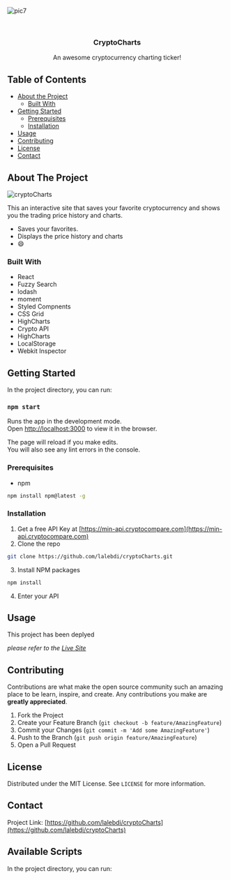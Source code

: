 <!-- PROJECT LOGO -->
![pic7](https://user-images.githubusercontent.com/67381036/95082775-91e85080-06e9-11eb-81af-651b550d988b.jpg)

<br />
<p align="center">
  

  <h3 align="center">CryptoCharts</h3>

  <p align="center">
    An awesome cryptocurrency charting ticker!
    
  </p>
</p>



<!-- TABLE OF CONTENTS -->
## Table of Contents

* [About the Project](#about-the-project)
  * [Built With](#built-with)
* [Getting Started](#getting-started)
  * [Prerequisites](#prerequisites)
  * [Installation](#installation)
* [Usage](#usage)
* [Contributing](#contributing)
* [License](#license)
* [Contact](#contact)




<!-- ABOUT THE PROJECT -->
## About The Project

![cryptoCharts](https://user-images.githubusercontent.com/67381036/95032041-fb834300-0686-11eb-95c5-f545ba75ced5.gif)


This an interactive site that saves your favorite cryptocurrency and shows you the trading price history and charts.


* Saves your favorites.
* Displays the price history and charts
*  :smile:



### Built With

* React
* Fuzzy Search
* lodash
* moment
* Styled Compnents
* CSS Grid
* HighCharts
* Crypto API
* HighCharts
* LocalStorage
* Webkit Inspector



<!-- GETTING STARTED -->
## Getting Started

In the project directory, you can run:

### `npm start`

Runs the app in the development mode.<br />
Open [http://localhost:3000](http://localhost:3000) to view it in the browser.

The page will reload if you make edits.<br />
You will also see any lint errors in the console.

### Prerequisites


* npm
```sh
npm install npm@latest -g
```

### Installation

1. Get a free API Key at [https://min-api.cryptocompare.com](https://min-api.cryptocompare.com)
2. Clone the repo
```sh
git clone https://github.com/lalebdi/cryptoCharts.git
```
3. Install NPM packages
```sh
npm install
```
4. Enter your API 




<!-- USAGE EXAMPLES -->
## Usage

This project has been deplyed

_please refer to the [Live Site](https://5f552ffdcbf55b28043a2301--epic-ride-b0dd1f.netlify.app)_




<!-- CONTRIBUTING -->
## Contributing

Contributions are what make the open source community such an amazing place to be learn, inspire, and create. Any contributions you make are **greatly appreciated**.

1. Fork the Project
2. Create your Feature Branch (`git checkout -b feature/AmazingFeature`)
3. Commit your Changes (`git commit -m 'Add some AmazingFeature'`)
4. Push to the Branch (`git push origin feature/AmazingFeature`)
5. Open a Pull Request



<!-- LICENSE -->
## License

Distributed under the MIT License. See `LICENSE` for more information.



<!-- CONTACT -->
## Contact


Project Link: [https://github.com/lalebdi/cryptoCharts](https://github.com/lalebdi/cryptoCharts)





## Available Scripts

In the project directory, you can run:



